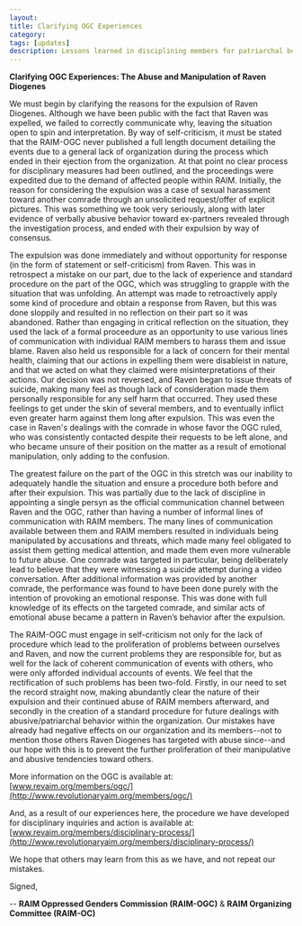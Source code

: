 ```yaml
---
layout: 
title: Clarifying OGC Experiences
category: 
tags: [updates]
description: Lessons learned in disciplining members for patriarchal behavior, and righting a failure of communication
---
```


**Clarifying OGC Experiences: The Abuse and Manipulation of Raven Diogenes**

We must begin by clarifying the reasons for the expulsion of Raven Diogenes. Although we have been public with the fact that Raven was expelled, we failed to correctly communicate why, leaving the situation open to spin and interpretation. By way of self-criticism, it must be stated that the RAIM-OGC never published a full length document detailing the events due to a general lack of organization during the process which ended in their ejection from the organization. At that point no clear process for disciplinary measures had been outlined, and the proceedings were expedited due to the demand of affected people within RAIM. Initially, the reason for considering the expulsion was a case of sexual harassment toward another comrade through an unsolicited request/offer of explicit pictures. This was something we took very seriously, along with later evidence of verbally abusive behavior toward ex-partners revealed through the investigation process, and ended with their expulsion by way of consensus. 

The expulsion was done immediately and without opportunity for response (in the form of statement or self-criticism) from Raven. This was in retrospect a mistake on our part, due to the lack of experience and standard procedure on the part of the OGC, which was struggling to grapple with the situation that was unfolding. An attempt was made to retroactively apply some kind of procedure and obtain a response from Raven, but this was done sloppily and resulted in no reflection on their part so it was abandoned. Rather than engaging in critical reflection on the situation, they used the lack of a formal proceedure as an opportunity to use various lines of communication with individual RAIM members to harass them and issue blame. Raven also held us responsible for a lack of concern for their mental health, claiming that our actions in expelling them were disableist in nature, and that we acted on what they claimed were misinterpretations of their actions. Our decision was not reversed, and Raven began to issue threats of suicide, making many feel as though lack of consideration made them personally responsible for any self harm that occurred. They used these feelings to get under the skin of several members, and to eventually inflict even greater harm against them long after expulsion. This was even the case in Raven's dealings with the comrade in whose favor the OGC ruled, who was consistently contacted despite their requests to be left alone, and who became unsure of their position on the matter as a result of emotional manipulation, only adding to the confusion. 

The greatest failure on the part of the OGC in this stretch was our inability to adequately handle the situation and ensure a procedure both before and after their expulsion. This was partially due to the lack of discipline in appointing a single persyn as the official communication channel between Raven and the OGC, rather than having a number of informal lines of communication with RAIM members. The many lines of communication available between them and RAIM members resulted in individuals being manipulated by accusations and threats, which made many feel obligated to assist them getting medical attention, and made them even more vulnerable to future abuse. One comrade was targeted in particular, being deliberately lead to believe that they were witnessing a suicide attempt during a video conversation. After additional information was provided by another comrade, the performance was found to have been done purely with the intention of provoking an emotional response. This was done with full knowledge of its effects on the targeted comrade, and similar acts of emotional abuse became a pattern in Raven’s behavior after the expulsion. 

The RAIM-OGC must engage in self-criticism not only for the lack of procedure which lead to the proliferation of problems between ourselves and Raven, and now the current problems they are responsible for, but as well for the lack of coherent communication of events with others, who were only afforded individual accounts of events. We feel that the rectification of such problems has been two-fold. Firstly, in our need to set the record straight now, making abundantly clear the nature of their expulsion and their continued abuse of RAIM members afterward, and secondly in the creation of a standard procedure for future dealings with abusive/patriarchal behavior within the organization. Our mistakes have already had negative effects on our organization and its members--not to mention those others Raven Diogenes has targeted with abuse since--and our hope with this is to prevent the further proliferation of their manipulative and abusive tendencies toward others.

More information on the OGC is available at: [www.revaim.org/members/ogc/](http://www.revolutionaryaim.org/members/ogc/)

And, as a result of our experiences here, the procedure we have developed for disciplinary inquiries and action is available at: [www.revaim.org/members/disciplinary-process/](http://www.revolutionaryaim.org/members/disciplinary-process/)

We hope that others may learn from this as we have, and not repeat our mistakes.

Signed,

-- **RAIM Oppressed Genders Commission (RAIM-OGC)** & **RAIM Organizing Committee (RAIM-OC)**

